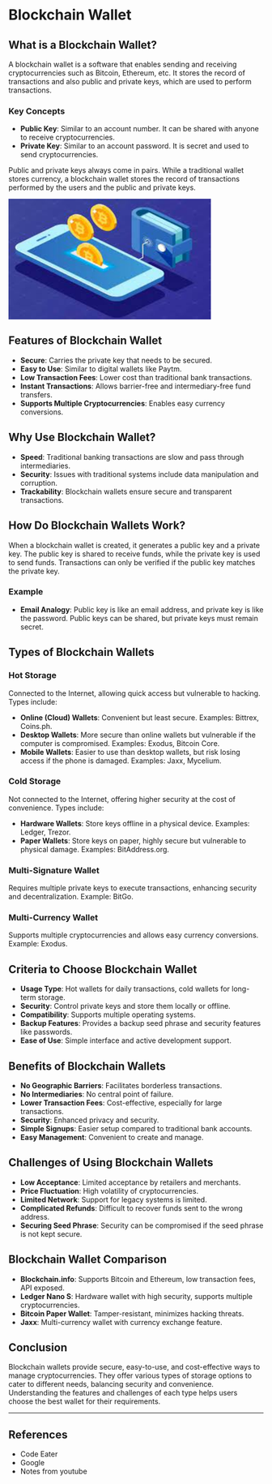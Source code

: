 # Blockchain Wallet

## What is a Blockchain Wallet?

A blockchain wallet is a software that enables sending and receiving cryptocurrencies such as Bitcoin, Ethereum, etc. It stores the record of transactions and also public and private keys, which are used to perform transactions.

### Key Concepts

- **Public Key**: Similar to an account number. It can be shared with anyone to receive cryptocurrencies.
- **Private Key**: Similar to an account password. It is secret and used to send cryptocurrencies.

Public and private keys always come in pairs. While a traditional wallet stores currency, a blockchain wallet stores the record of transactions performed by the users and the public and private keys.

<!-- ![crypto Wallet](../Images/cryptoWallets.jpeg) -->

<p>
<img src="../Images/cryptoWallets.jpeg" align="center" width="400">
</p>

## Features of Blockchain Wallet

- **Secure**: Carries the private key that needs to be secured.
- **Easy to Use**: Similar to digital wallets like Paytm.
- **Low Transaction Fees**: Lower cost than traditional bank transactions.
- **Instant Transactions**: Allows barrier-free and intermediary-free fund transfers.
- **Supports Multiple Cryptocurrencies**: Enables easy currency conversions.

## Why Use Blockchain Wallet?

- **Speed**: Traditional banking transactions are slow and pass through intermediaries.
- **Security**: Issues with traditional systems include data manipulation and corruption.
- **Trackability**: Blockchain wallets ensure secure and transparent transactions.

## How Do Blockchain Wallets Work?

When a blockchain wallet is created, it generates a public key and a private key. The public key is shared to receive funds, while the private key is used to send funds. Transactions can only be verified if the public key matches the private key.

### Example

- **Email Analogy**: Public key is like an email address, and private key is like the password. Public keys can be shared, but private keys must remain secret.

## Types of Blockchain Wallets

### Hot Storage

Connected to the Internet, allowing quick access but vulnerable to hacking. Types include:

- **Online (Cloud) Wallets**: Convenient but least secure. Examples: Bittrex, Coins.ph.
- **Desktop Wallets**: More secure than online wallets but vulnerable if the computer is compromised. Examples: Exodus, Bitcoin Core.
- **Mobile Wallets**: Easier to use than desktop wallets, but risk losing access if the phone is damaged. Examples: Jaxx, Mycelium.

### Cold Storage

Not connected to the Internet, offering higher security at the cost of convenience. Types include:

- **Hardware Wallets**: Store keys offline in a physical device. Examples: Ledger, Trezor.
- **Paper Wallets**: Store keys on paper, highly secure but vulnerable to physical damage. Examples: BitAddress.org.

### Multi-Signature Wallet

Requires multiple private keys to execute transactions, enhancing security and decentralization. Example: BitGo.

### Multi-Currency Wallet

Supports multiple cryptocurrencies and allows easy currency conversions. Example: Exodus.

## Criteria to Choose Blockchain Wallet

- **Usage Type**: Hot wallets for daily transactions, cold wallets for long-term storage.
- **Security**: Control private keys and store them locally or offline.
- **Compatibility**: Supports multiple operating systems.
- **Backup Features**: Provides a backup seed phrase and security features like passwords.
- **Ease of Use**: Simple interface and active development support.

## Benefits of Blockchain Wallets

- **No Geographic Barriers**: Facilitates borderless transactions.
- **No Intermediaries**: No central point of failure.
- **Lower Transaction Fees**: Cost-effective, especially for large transactions.
- **Security**: Enhanced privacy and security.
- **Simple Signups**: Easier setup compared to traditional bank accounts.
- **Easy Management**: Convenient to create and manage.

## Challenges of Using Blockchain Wallets

- **Low Acceptance**: Limited acceptance by retailers and merchants.
- **Price Fluctuation**: High volatility of cryptocurrencies.
- **Limited Network**: Support for legacy systems is limited.
- **Complicated Refunds**: Difficult to recover funds sent to the wrong address.
- **Securing Seed Phrase**: Security can be compromised if the seed phrase is not kept secure.

## Blockchain Wallet Comparison

- **Blockchain.info**: Supports Bitcoin and Ethereum, low transaction fees, API exposed.
- **Ledger Nano S**: Hardware wallet with high security, supports multiple cryptocurrencies.
- **Bitcoin Paper Wallet**: Tamper-resistant, minimizes hacking threats.
- **Jaxx**: Multi-currency wallet with currency exchange feature.

## Conclusion

Blockchain wallets provide secure, easy-to-use, and cost-effective ways to manage cryptocurrencies. They offer various types of storage options to cater to different needs, balancing security and convenience. Understanding the features and challenges of each type helps users choose the best wallet for their requirements.

---

## References

- Code Eater
- Google
- Notes from youtube
